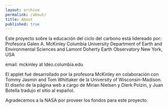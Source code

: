 ```yaml
---
layout: archive
permalink: /about/
title: About
published: true
---
```


Este proyecto sobre la educación del ciclo del carbono está lidereado por:
Profesora Galen A. McKinley 
Columbia University 
Department of Earth and Environmental Sciences 
and
Lamont Doherty Earth Observatory 
New York, USA 

email: mckinley at ldeo.columbia.edu

El applet fué desarrollado por la profesora McKinley en colaboración con Tommy Jasmin and Tom Whittaker de la University of Wisconsin-Madison. El diseño de la página web a cargo de Mirian Nielsen y Dierk Polzin, y Juan Botella tradujo el sitio al español.

Agradecemos a la NASA por proveer los fondos para este proyecto.

